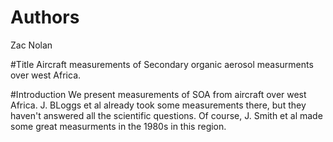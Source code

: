 # Authors
Zac Nolan

#Title
Aircraft measurements of Secondary organic aerosol measurments over west Africa.

#Introduction
We present measurements of SOA from aircraft over west Africa.
J. BLoggs et al already took some measurements there, but they haven't answered all the scientific questions.
Of course, J. Smith et al made some great measurments in the 1980s in this region.